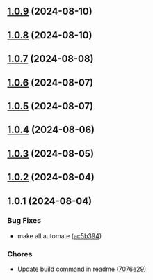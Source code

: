 

## [1.0.9](https://github.com/justdlabs/inertia.ts/compare/1.0.8...1.0.9) (2024-08-10)

## [1.0.8](https://github.com/justdlabs/inertia.ts/compare/1.0.7...1.0.8) (2024-08-10)

## [1.0.7](https://github.com/justdlabs/inertia.ts/compare/1.0.6...1.0.7) (2024-08-08)

## [1.0.6](https://github.com/justdlabs/inertia.ts/compare/1.0.5...1.0.6) (2024-08-07)

## [1.0.5](https://github.com/justdlabs/inertia.ts/compare/1.0.4...1.0.5) (2024-08-07)

## [1.0.4](https://github.com/justdlabs/inertia.ts/compare/1.0.3...1.0.4) (2024-08-06)

## [1.0.3](https://github.com/justdlabs/inertia.ts/compare/1.0.2...1.0.3) (2024-08-05)

## [1.0.2](https://github.com/justdlabs/inertia.ts/compare/1.0.1...1.0.2) (2024-08-04)

## 1.0.1 (2024-08-04)

### Bug Fixes

-   make all automate ([ac5b394](https://github.com/justdlabs/inertia.ts/commit/ac5b3945c2cb5576a908939a2b9420b9db05d411))

### Chores

-   Update build command in readme ([7076e29](https://github.com/justdlabs/inertia.ts/commit/7076e29aed986a524adecce8b4176df531a6485d))
